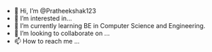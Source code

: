 - 👋 Hi, I’m @Pratheekshak123
- 👀 I’m interested in... 
- 🌱 I’m currently learning BE in Computer Science and Engineering. 
- 💞️ I’m looking to collaborate on ...
- 📫 How to reach me ...

<!---
Pratheekshak123/Pratheekshak123 is a ✨ special ✨ repository because its `README.md` (this file) appears on your GitHub profile.
You can click the Preview link to take a look at your changes.
--->
